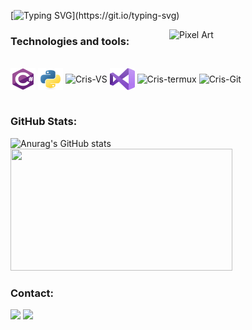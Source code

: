 [![Typing SVG](https://readme-typing-svg.demolab.com?font=JetBrains+Mono&pause=1000&color=F39DF7&width=435&lines=Welcome+to+my+Github+profile!;I'm+a+beginner+.NET+developer.)](https://git.io/typing-svg)

<img src="https://i.pinimg.com/originals/0b/5c/c0/0b5cc024841accd9a31a7b2daeb0e57b.gif" alt="Pixel Art" align="right" width="250">

### Technologies and tools:

<div style="display: inline_block"><br>
  <img align="center" alt="Cris-Csharp" height="35" width="40" src="https://raw.githubusercontent.com/devicons/devicon/master/icons/csharp/csharp-original.svg">
  <img align="center" alt="Cris-Python" height="35" width="40" src="https://github.com/devicons/devicon/blob/master/icons/python/python-original.svg">
  <img align="center" alt="Cris-VS" height="35" width="40" src="https://cdn.jsdelivr.net/gh/devicons/devicon/icons/vscode/vscode-original.svg">
  <img align="center" alt="Cris-visualstudio" height="35" width="40" src="https://github.com/devicons/devicon/blob/master/icons/visualstudio/visualstudio-original.svg">
  <img align="center" alt="Cris-termux" height="35" width="40" src="https://avatars.githubusercontent.com/u/8104776?s=200&v=4">
  <img align="center" alt="Cris-Git" height="35" width="40" src="https://cdn.jsdelivr.net/gh/devicons/devicon/icons/git/git-original.svg">
</div><br>

### GitHub Stats:

![Anurag's GitHub stats](https://github-readme-stats.vercel.app/api?username=aorayden&show_icons=true&theme=dracula&hide_border=true) <img src="https://github-readme-stats.vercel.app/api/top-langs/?username=aorayden&theme=dracula&hide_border=true&layout=compact&langs_count=1&show_icons=true"  width=355 height=195>
    
### Contact:

<div> 
  <a href="https://t.me/aorayden" target="_blank"><img src="https://img.shields.io/badge/Telegram-2CA5E0?style=for-the-badge&logo=telegram&logoColor=white" target="_blank"></a> 
  <a href="mailto:aorayden@gmail.com"><img src="https://img.shields.io/badge/-Gmail-%23333?style=for-the-badge&logo=gmail&logoColor=white" target="_blank"></a>
</div>
